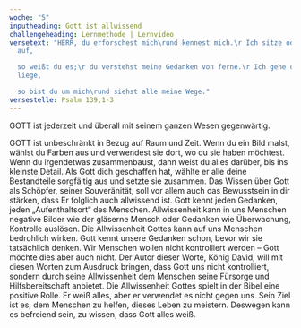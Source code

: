 ```yaml
---
woche: "5"
inputheading: Gott ist allwissend
challengeheading: Lernmethode | Lernvideo
versetext: "HERR, du erforschest mich\rund kennest mich.\r Ich sitze oder stehe
  auf,

  so weißt du es;\r du verstehst meine Gedanken von ferne.\r Ich gehe oder
  liege,

  so bist du um mich\rund siehst alle meine Wege."
versestelle: Psalm 139,1-3
---
```


GOTT ist jederzeit und überall mit seinem ganzen Wesen gegenwärtig.

GOTT ist unbeschränkt in Bezug auf Raum und Zeit. Wenn du ein Bild malst, wählst du Farben aus und verwendest sie dort, wo du sie haben möchtest. Wenn du irgendetwas zusammenbaust, dann weist du alles darüber, bis ins kleinste Detail. Als Gott dich geschaffen hat, wählte er alle deine Bestandteile sorgfältig aus und setzte sie zusammen. Das Wissen über Gott als Schöpfer, seiner Souveränität, soll vor allem auch das Bewusstsein in dir stärken, dass Er folglich auch allwissend ist. Gott kennt jeden Gedanken, jeden „Aufenthaltsort“ des Menschen. Allwissenheit kann in uns Menschen negative Bilder wie der gläserne Mensch oder Gedanken wie Überwachung, Kontrolle auslösen. Die Allwissenheit Gottes kann auf uns Menschen bedrohlich wirken. Gott kennt unsere Gedanken schon, bevor wir sie tatsächlich denken. Wir Menschen wollen nicht kontrolliert werden – Gott möchte dies aber auch nicht. Der Autor dieser Worte, König David, will mit diesen Worten zum Ausdruck bringen, dass Gott uns nicht kontrolliert, sondern durch seine Allwissenheit dem Menschen seine Fürsorge und Hilfsbereitschaft anbietet. Die Allwissenheit Gottes spielt in der Bibel eine positive Rolle. Er weiß alles, aber er verwendet es nicht gegen uns. Sein Ziel ist es, dem Menschen zu helfen, dieses Leben zu meistern. Deswegen kann es befreiend sein, zu wissen, dass Gott alles weiß.
